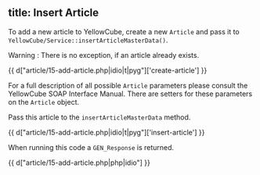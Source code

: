 title: Insert Article
---

To add a new article to YellowCube, create a new `Article` and pass it to
`YellowCube/Service::insertArticleMasterData()`.

Warning
:   There is no exception, if an article already exists.

{{ d["article/15-add-article.php|idio|t|pyg"]['create-article'] }}

For a full description of all possible `Article` parameters please consult
the YellowCube SOAP Interface Manual. There are setters for these parameters on the `Article` object.

Pass this article to the `insertArticleMasterData` method.

{{ d["article/15-add-article.php|idio|t|pyg"]['insert-article'] }}

When running this code a `GEN_Response` is returned.

{{ d["article/15-add-article.php|php|idio"] }}

